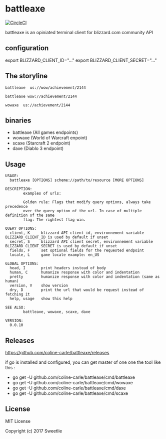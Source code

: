 # battleaxe
[![CircleCI](https://circleci.com/gh/coline-carle/battleaxe.svg?style=svg)](https://circleci.com/gh/coline-carle/battleaxe)

battleaxe is an opiniated terminal client for blizzard.com community API

## configuration
export BLIZZARD_CLIENT_ID="..."
export BLIZZARD_CLIENT_SECRET="..."


## The storyline

```
battleaxe  us://wow/achievement/2144
````

```
battleaxe wow://achievement/2144
````

```
wowaxe  us://achievement/2144
````

## binaries
- battleaxe (All games endpoints)
- wowaxe (World of Warcraft enpoint)
- scaxe (Starcraft 2 endpoint)
- daxe (Diablo 3 endpoint)
## Usage

```
USAGE:
  battleaxe [OPTIONS] scheme://path/to/resource [MORE OPTIONS]

DESCRIPTION:
        examples of urls:

        Golden rule: Flags that modify query options, always take precedence
        over the query option of the url. In case of multiple definition of the same
        flag: The rightest flag win.

QUERY OPTIONS:
  client, K     blizzard API client id, environnement variable BLIZZARD_CLIENT_ID is used by default if unset
  secret, S     blizzard API client secret, environnement variable BLIZZARD_CLIENT_SECRET is used by default if unset
  fields, F     set optional fields for the requested endpoint
  locale, L     game locale example: en_US

GLOBAL OPTIONS:
  head, I       print headers instead of body
  human, C      humanize response with color and indentation
  pretty        humanize response with color and indentation (same as human)
  version, V    show version
  dry, D        print the url that would be request instead of fetching it
  help, usage   show this help

SEE ALSO:
        battleaxe, wowaxe, scaxe, daxe

VERSION:
  0.0.10

```
## Releases

https://github.com/coline-carle/battleaxe/releases

if go is installed and configured, you can get master of one one the tool like
this :

* go get -U github.com/coline-carle/battleaxe/cmd/battleaxe
* go get -U github.com/coline-carle/battleaxe/cmd/wowaxe
* go get -U github.com/coline-carle/battleaxe/cmd/daxe
* go get -U github.com/coline-carle/battleaxe/cmd/scaxe



## License

MIT License

Copyright (c) 2017 Sweetlie <Colin Carle>

